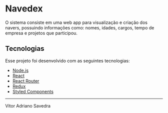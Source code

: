 # Navedex

O sistema consiste em uma web app para visualização e criação dos navers, possuindo informações como: nomes, idades, cargos, tempo de empresa e projetos que participou.

## Tecnologias

Esse projeto foi desenvolvido com as seguintes tecnologias:

- [Node.js](https://nodejs.org/en/)
- [React](https://reactjs.org/)
- [React Router](https://reactrouter.com/)
- [Redux](https://redux.js.org/)
- [Styled Components](https://styled-components.com/)

---

Vitor Adriano Savedra
